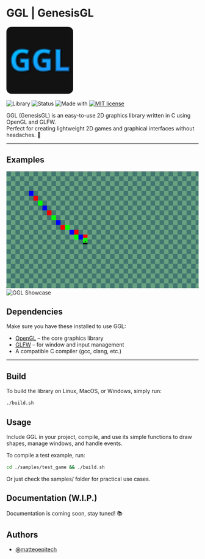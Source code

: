 # GGL | GenesisGL

<img src="./media/ggl-logo.svg" alt="GGL Logo" width="175" />

![Library](https://img.shields.io/badge/Lib-GenesisGL-blueviolet)
![Status](https://img.shields.io/badge/Status-WIP-yellow)
![Made with](https://img.shields.io/badge/Made%20with-C%20%2B%20OpenGL-lightblue)
[![MIT license](https://img.shields.io/badge/License-MIT-green.svg)](https://choosealicense.com/licenses/mit/)

GGL (GenesisGL) is an easy-to-use 2D graphics library written in C using OpenGL and GLFW.  
Perfect for creating lightweight 2D games and graphical interfaces without headaches. 🚀

---

## Examples
<img src="./media/ggl-checkerboard-example.gif" alt="GGL Checkerboard"/>  
<img src="./media/ggl-showcase-example.gif" alt="GGL Showcase"/>  

## Dependencies  
Make sure you have these installed to use GGL:

- [OpenGL](https://www.opengl.org/) – the core graphics library  
- [GLFW](https://www.glfw.org/) – for window and input management  
- A compatible C compiler (gcc, clang, etc.)

---

## Build

To build the library on Linux, MacOS, or Windows, simply run:

```bash
./build.sh
```

## Usage

Include GGL in your project, compile, and use its simple functions to draw shapes, manage windows, and handle events.

To compile a test example, run:
```bash
cd ./samples/test_game && ./build.sh
```
Or just check the samples/ folder for practical use cases.

## Documentation (W.I.P.)

Documentation is coming soon, stay tuned! 📚

## Authors

- [@matteoepitech](https://www.github.com/matteoepitech)
